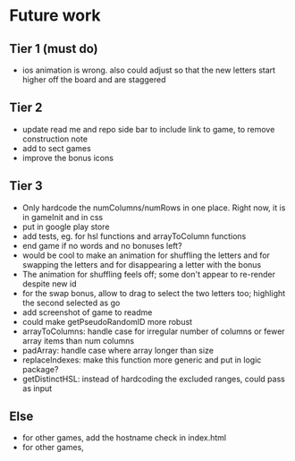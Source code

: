# Future work

## Tier 1 (must do)

- ios animation is wrong. also could adjust so that the new letters start higher off the board and are staggered

## Tier 2

- update read me and repo side bar to include link to game, to remove construction note
- add to sect games
- improve the bonus icons

## Tier 3

- Only hardcode the numColumns/numRows in one place. Right now, it is in gameInit and in css
- put in google play store
- add tests, eg. for hsl functions and arrayToColumn functions
- end game if no words and no bonuses left?
- would be cool to make an animation for shuffling the letters and for swapping the letters and for disappearing a letter with the bonus
- The animation for shuffling feels off; some don't appear to re-render despite new id
- for the swap bonus, allow to drag to select the two letters too; highlight the second selected as go
- add screenshot of game to readme
- could make getPseudoRandomID more robust
- arrayToColumns: handle case for irregular number of columns or fewer array items than num columns
- padArray: handle case where array longer than size
- replaceIndexes: make this function more generic and put in logic package?
- getDistinctHSL: instead of hardcoding the excluded ranges, could pass as input

## Else

- for other games, add the hostname check in index.html
- for other games,
